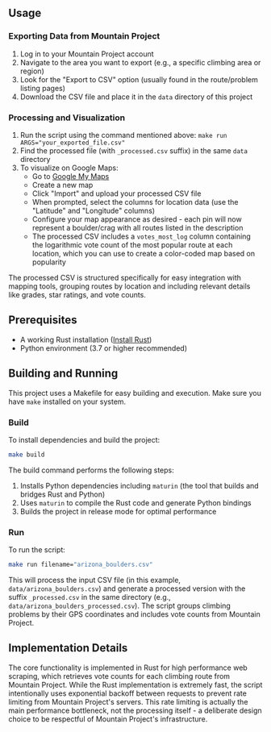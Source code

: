 ## Usage

### Exporting Data from Mountain Project
1. Log in to your Mountain Project account
2. Navigate to the area you want to export (e.g., a specific climbing area or region)
3. Look for the "Export to CSV" option (usually found in the route/problem listing pages)
4. Download the CSV file and place it in the `data` directory of this project

### Processing and Visualization
1. Run the script using the command mentioned above: `make run ARGS="your_exported_file.csv"`
2. Find the processed file (with `_processed.csv` suffix) in the same `data` directory
3. To visualize on Google Maps:
   - Go to [Google My Maps](https://www.google.com/maps/d/)
   - Create a new map
   - Click "Import" and upload your processed CSV file
   - When prompted, select the columns for location data (use the "Latitude" and "Longitude" columns)
   - Configure your map appearance as desired - each pin will now represent a boulder/crag with all routes listed in the description
   - The processed CSV includes a `votes_most_log` column containing the logarithmic vote count of the most popular route at each location, which you can use to create a color-coded map based on popularity

The processed CSV is structured specifically for easy integration with mapping tools, grouping routes by location and including relevant details like grades, star ratings, and vote counts.

## Prerequisites

- A working Rust installation ([Install Rust](https://www.rust-lang.org/tools/install))
- Python environment (3.7 or higher recommended)

## Building and Running

This project uses a Makefile for easy building and execution. Make sure you have `make` installed on your system.

### Build
To install dependencies and build the project:
```bash
make build
```

The build command performs the following steps:
1. Installs Python dependencies including `maturin` (the tool that builds and bridges Rust and Python)
2. Uses `maturin` to compile the Rust code and generate Python bindings
3. Builds the project in release mode for optimal performance

### Run
To run the script:
```bash
make run filename="arizona_boulders.csv"
```

This will process the input CSV file (in this example, `data/arizona_boulders.csv`) and generate a processed version with the suffix `_processed.csv` in the same directory (e.g., `data/arizona_boulders_processed.csv`). The script groups climbing problems by their GPS coordinates and includes vote counts from Mountain Project.

## Implementation Details

The core functionality is implemented in Rust for high performance web scraping, which retrieves vote counts for each climbing route from Mountain Project. While the Rust implementation is extremely fast, the script intentionally uses exponential backoff between requests to prevent rate limiting from Mountain Project's servers. This rate limiting is actually the main performance bottleneck, not the processing itself - a deliberate design choice to be respectful of Mountain Project's infrastructure.
